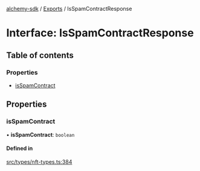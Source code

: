 [alchemy-sdk](../README.md) / [Exports](../modules.md) / IsSpamContractResponse

# Interface: IsSpamContractResponse

## Table of contents

### Properties

- [isSpamContract](IsSpamContractResponse.md#isspamcontract)

## Properties

### isSpamContract

• **isSpamContract**: `boolean`

#### Defined in

[src/types/nft-types.ts:384](https://github.com/alchemyplatform/alchemy-sdk-js/blob/c4bab3e/src/types/nft-types.ts#L384)
